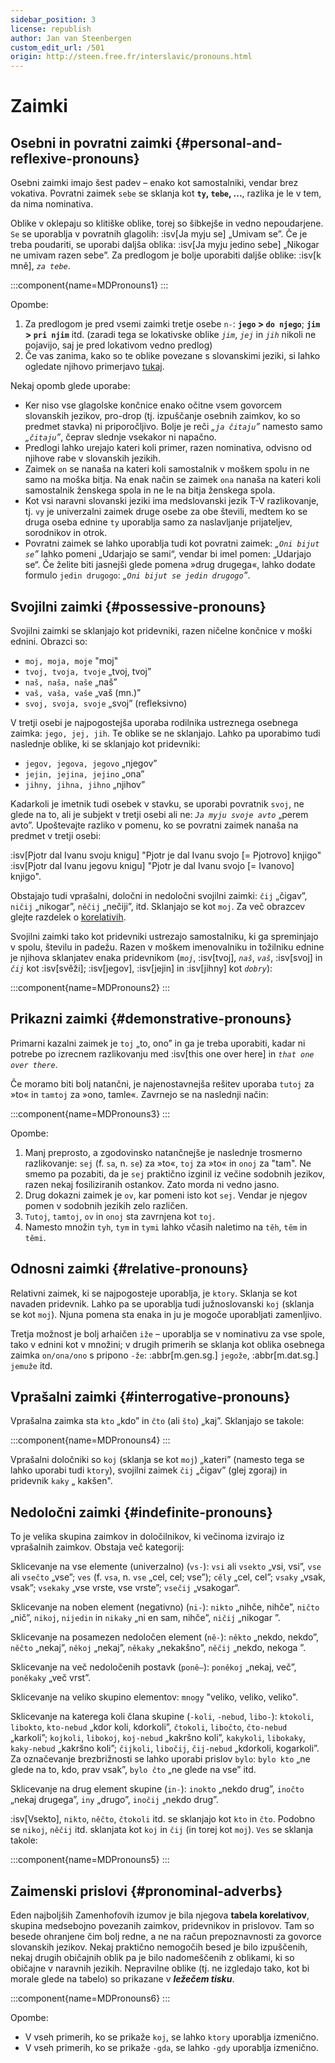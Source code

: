 ```yaml
---
sidebar_position: 3
license: republish
author: Jan van Steenbergen
custom_edit_url: /501
origin: http://steen.free.fr/interslavic/pronouns.html
---
```


# Zaimki

## Osebni in povratni zaimki \{#personal-and-reflexive-pronouns}

Osebni zaimki imajo šest padev – enako kot samostalniki, vendar brez vokativa. Povratni zaimek `sebe` se sklanja kot **`ty`, `tebe`, ...**, razlika je le v tem, da nima nominativa.

Oblike v oklepaju so klitiške oblike, torej so šibkejše in vedno nepoudarjene. `Se` se uporablja v povratnih glagolih: :isv[Ja myju se] „Umivam se”. Če je treba poudariti, se uporabi daljša oblika: :isv[Ja myju jedino sebe] „Nikogar ne umivam razen sebe”. Za predlogom je bolje uporabiti daljše oblike: :isv[k mně], _`za tebe`_.

:::component{name=MDPronouns1}
:::

Opombe:

1. Za predlogom je pred vsemi zaimki tretje osebe `n-`: **`jego` > `do njego`**; **`jim` > `pri njim`** itd. (zaradi tega se lokativske oblike _`jim`_, _`jej`_ in _`jih`_ nikoli ne pojavijo, saj je pred lokativom vedno predlog)
2. Če vas zanima, kako so te oblike povezane s slovanskimi jeziki, si lahko ogledate njihovo primerjavo [tukaj][1].

Nekaj opomb glede uporabe:

- Ker niso vse glagolske končnice enako očitne vsem govorcem slovanskih jezikov, pro-drop (tj. izpuščanje osebnih zaimkov, ko so predmet stavka) ni priporočljivo. Bolje je reči _„`ja čitaju`”_ namesto samo _„`čitaju`”_, čeprav slednje vsekakor ni napačno.
- Predlogi lahko urejajo kateri koli primer, razen nominativa, odvisno od njihove rabe v slovanskih jezikih.
- Zaimek `on` se nanaša na kateri koli samostalnik v moškem spolu in ne samo na moška bitja. Na enak način se zaimek `ona` nanaša na kateri koli samostalnik ženskega spola in ne le na bitja ženskega spola.
- Kot vsi naravni slovanski jeziki ima medslovanski jezik T-V razlikovanje, tj. `vy` je univerzalni zaimek druge osebe za obe števili, medtem ko se druga oseba ednine `ty` uporablja samo za naslavljanje prijateljev, sorodnikov in otrok.
- Povratni zaimek se lahko uporablja tudi kot povratni zaimek: _„`Oni bijut se`”_ lahko pomeni „Udarjajo se sami“, vendar bi imel pomen: „Udarjajo se“. Če želite biti jasnejši glede pomena »drug drugega«, lahko dodate formulo `jedin drugogo`: _„`Oni bijut se jedin drugogo`”_.

## Svojilni zaimki \{#possessive-pronouns}

Svojilni zaimki se sklanjajo kot pridevniki, razen ničelne končnice v moški ednini. Obrazci so:

- `moj, moja, moje` "moj"
- `tvoj, tvoja, tvoje` „tvoj, tvoj”
- `naš, naša, naše` „naš”
- `vaš, vaša, vaše` „vaš (mn.)”
- `svoj, svoja, svoje` „svoj” (refleksivno)

V tretji osebi je najpogostejša uporaba rodilnika ustreznega osebnega zaimka: `jego, jej, jih`. Te oblike se ne sklanjajo. Lahko pa uporabimo tudi naslednje oblike, ki se sklanjajo kot pridevniki:

- `jegov, jegova, jegovo` „njegov”
- `jejin, jejina, jejino` „ona”
- `jihny, jihna, jihno` „njihov”

Kadarkoli je imetnik tudi osebek v stavku, se uporabi povratnik `svoj`, ne glede na to, ali je subjekt v tretji osebi ali ne: _`Ja myju svoje avto`_ „perem avto”. Upoštevajte razliko v pomenu, ko se povratni zaimek nanaša na predmet v tretji osebi:

:isv[Pjotr dal Ivanu svoju knigu] "Pjotr je dal Ivanu svojo \[= Pjotrovo] knjigo"
:isv[Pjotr dal Ivanu jegovu knigu] "Pjotr je dal Ivanu svojo \[= Ivanovo] knjigo".

Obstajajo tudi vprašalni, določni in nedoločni svojilni zaimki: `čij` „čigav”, `ničij` „nikogar”, `něčij` „nečiji”, itd. Sklanjajo se kot `moj`. Za več obrazcev glejte razdelek o [korelativih][2].

Svojilni zaimki tako kot pridevniki ustrezajo samostalniku, ki ga spreminjajo v spolu, številu in padežu. Razen v moškem imenovalniku in tožilniku ednine je njihova sklanjatev enaka pridevnikom (_`moj`_, :isv[tvoj], _`naš`_, _`vaš`_, :isv[svoj] in _`čij`_ kot :isv[svěži]; :isv[jegov], :isv[jejin] in :isv[jihny] kot _`dobry`_):

:::component{name=MDPronouns2}
:::

## Prikazni zaimki \{#demonstrative-pronouns}

Primarni kazalni zaimek je `toj` „to, ono” in ga je treba uporabiti, kadar ni potrebe po izrecnem razlikovanju med :isv[this one over here] in _`that one over there`_.

Če moramo biti bolj natančni, je najenostavnejša rešitev uporaba `tutoj` za »to« in `tamtoj` za »ono, tamle«. Zavrnejo se na naslednji način:

:::component{name=MDPronouns3}
:::

Opombe:

1. Manj preprosto, a zgodovinsko natančnejše je naslednje trosmerno razlikovanje: `sej` (f. `sa`, n. `se`) za »to«, `toj` za »to« in `onoj` za "tam". Ne smemo pa pozabiti, da je `sej` praktično izginil iz večine sodobnih jezikov, razen nekaj fosiliziranih ostankov. Zato morda ni vedno jasno.
2. Drug dokazni zaimek je `ov`, kar pomeni isto kot `sej`. Vendar je njegov pomen v sodobnih jezikih zelo različen.
3. `Tutoj`, `tamtoj`, `ov` in `onoj` sta zavrnjena kot `toj`.
4. Namesto množin `tyh`, `tym` in `tymi` lahko včasih naletimo na `těh`, `těm` in `těmi`.

## Odnosni zaimki \{#relative-pronouns}

Relativni zaimek, ki se najpogosteje uporablja, je `ktory`. Sklanja se kot navaden pridevnik. Lahko pa se uporablja tudi južnoslovanski `koj` (sklanja se kot `moj`). Njuna pomena sta enaka in ju je mogoče uporabljati zamenljivo.

Tretja možnost je bolj arhaičen `iže` – uporablja se v nominativu za vse spole, tako v ednini kot v množini; v drugih primerih se sklanja kot oblika osebnega zaimka `on/ona/ono` s pripono `-že`: :abbr[m.gen.sg.] `jegože`, :abbr[m.dat.sg.] `jemuže` itd.

## Vprašalni zaimki \{#interrogative-pronouns}

Vprašalna zaimka sta `kto` „kdo” in `čto` (ali `što`) „kaj”. Sklanjajo se takole:

:::component{name=MDPronouns4}
:::

Vprašalni določniki so `koj` (sklanja se kot `moj`) „kateri” (namesto tega se lahko uporabi tudi `ktory`), svojilni zaimek `čij` „čigav” (glej zgoraj) in pridevnik `kaky` „ kakšen".

## Nedoločni zaimki \{#indefinite-pronouns}

To je velika skupina zaimkov in določilnikov, ki večinoma izvirajo iz vprašalnih zaimkov. Obstaja več kategorij:

Sklicevanje na vse elemente (univerzalno) (`vs-`): `vsi` ali `vsekto` „vsi, vsi”, `vse` ali `vsečto` „vse”; `ves` (f. `vsa`, n. `vse` „cel, cel; vse”); `cěly` „cel, cel”; `vsaky` „vsak, vsak”; `vsekaky` „vse vrste, vse vrste”; `vsečij` „vsakogar“.

Sklicevanje na noben element (negativno) (`ni-`): `nikto` „nihče, nihče”, `ničto` „nič”, `nikoj`, `nijedin` in `nikaky` „ni en sam, nihče”, `ničij` „nikogar ”.

Sklicevanje na posamezen nedoločen element (`ně-`): `někto` „nekdo, nekdo”, `něčto` „nekaj”, `někoj` „nekaj”, `někaky` „nekakšno”, `něčij` „nekdo, nekoga ”.

Sklicevanje na več nedoločenih postavk (`poně–`): `poněkoj` „nekaj, več”, `poněkaky` „več vrst”.

Sklicevanje na veliko skupino elementov: `mnogy` "veliko, veliko, veliko".

Sklicevanje na katerega koli člana skupine (`-koli`, `-nebud`, `libo-`): `ktokoli`, `libokto`, `kto-nebud` „kdor koli, kdorkoli”, `čtokoli`, `libočto`, `čto-nebud` „karkoli”; `kojkoli`, `libokoj`, `koj-nebud` „kakršno koli”, `kakykoli`, `libokaky`, `kaky-nebud` „kakršno koli”; `čijkoli`, `libočij`, `čij-nebud` „kdorkoli, kogarkoli”. Za označevanje brezbrižnosti se lahko uporabi prislov `bylo`: `bylo kto` „ne glede na to, kdo, prav vsak”, `bylo čto` „ne glede na vse” itd.

Sklicevanje na drug element skupine (`in-`): `inokto` „nekdo drug”, `inočto` „nekaj drugega”, `iny` „drugo”, `inočij` „nekdo drug”.

:isv[Vsekto], `nikto`, `něčto`, `čtokoli` itd. se sklanjajo kot `kto` in `čto`. Podobno se `nikoj`, `něčij` itd. sklanjata kot `koj` in `čij` (in torej kot `moj`). `Ves` se sklanja takole:

:::component{name=MDPronouns5}
:::

## Zaimenski prislovi \{#pronominal-adverbs}

Eden najboljših Zamenhofovih izumov je bila njegova **tabela korelativov**, skupina medsebojno povezanih zaimkov, pridevnikov in prislovov. Tam so besede ohranjene čim bolj redne, a ne na račun prepoznavnosti za govorce slovanskih jezikov. Nekaj praktično nemogočih besed je bilo izpuščenih, nekaj drugih običajnih oblik pa je bilo nadomeščenih z oblikami, ki so običajne v naravnih jezikih. Nepravilne oblike (tj. ne izgledajo tako, kot bi morale glede na tabelo) so prikazane v _**ležečem tisku**_.

:::component{name=MDPronouns6}
:::

Opombe:

- V vseh primerih, ko se prikaže `koj`, se lahko `ktory` uporablja izmenično.
- V vseh primerih, ko se prikaže `-gda`, se lahko `-gdy` uporablja izmenično.

[1]: http://steen.free.fr/interslavic/slavic_pronouns.html
[2]: #pronominal_adverbs
